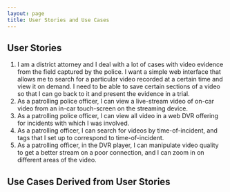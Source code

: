 ```yaml
---
layout: page
title: User Stories and Use Cases
---
```


## User Stories
1. I am a district attorney and I deal with a lot of cases with video evidence from the field captured by the police. I want a simple web interface that allows me to search for a particular video recorded at a certain time and view it on demand. I need to be able to save certain sections of a video so that I can go back to it and present the evidence in a trial.
2. As a patrolling police officer, I can view a live-stream video of on-car video from an in-car touch-screen on the streaming device. 
3. As a patrolling police officer, I can view all video in a web DVR offering for incidents with which I was involved.
4. As a patrolling officer, I can search for videos by time-of-incident, and tags that I set up to correspond to time-of-incident. 
5. As a patrolling officer, in the DVR player, I can manipulate video quality to get a better stream on a poor connection, and I can zoom in on different areas of the video.

## Use Cases Derived from User Stories
 